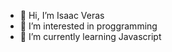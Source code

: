 - 👋 Hi, I’m Isaac Veras
- 👀 I’m interested in proggramming
- 🌱 I’m currently learning Javascript
  

<!---
SacBoy0-0/SacBoy0-0 is a ✨ special ✨ repository because its `README.md` (this file) appears on your GitHub profile.
You can click the Preview link to take a look at your changes.
--->
